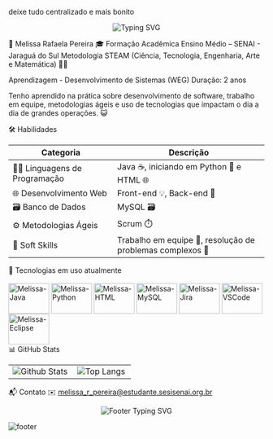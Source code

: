 deixe tudo centralizado e mais bonito <p align="center"> <img src="https://readme-typing-svg.herokuapp.com/?font=Fira+Code&size=20&pause=1000&color=EC4899&center=true&vCenter=true&width=600&lines=Olá%2C+eu+sou+a+Melissa!;Apaixonada+por+tecnologia+e+aprendizado+contínuo;Sempre+em+busca+de+evolução+e+conhecimento+🚀" alt="Typing SVG" /> </p>
💼 Melissa Rafaela Pereira
🎓 Formação Acadêmica
Ensino Médio – SENAI - Jaraguá do Sul
Metodologia STEAM (Ciência, Tecnologia, Engenharia, Arte e Matemática) 🔬🎨

Aprendizagem - Desenvolvimento de Sistemas (WEG)
Duração: 2 anos

Tenho aprendido na prática sobre desenvolvimento de software, trabalho em equipe, metodologias ágeis e uso de tecnologias que impactam o dia a dia de grandes operações. 😺

🛠️ Habilidades
<table> <thead> <tr> <th>Categoria</th> <th>Descrição</th> </tr> </thead> <tbody> <tr> <td>🧑‍💻 Linguagens de Programação</td> <td>Java ☕, iniciando em Python 🐍 e HTML 🌐</td> </tr> <tr> <td>🌐 Desenvolvimento Web</td> <td>Front-end 💡, Back-end 🔧</td> </tr> <tr> <td>🗃️ Banco de Dados</td> <td>MySQL 🗃️</td> </tr> <tr> <td>⚙️ Metodologias Ágeis</td> <td>Scrum ⏱️</td> </tr> <tr> <td>🤝 Soft Skills</td> <td>Trabalho em equipe 🤝, resolução de problemas complexos 🧩</td> </tr> </tbody> </table>
🌟 Tecnologias em uso atualmente
<div style="display: inline_block"> <br> <img align="center" alt="Melissa-Java" height="60" width="80" src="https://cdn.jsdelivr.net/gh/devicons/devicon@latest/icons/java/java-original.svg" /> <img align="center" alt="Melissa-Python" height="60" width="80" src="https://cdn.jsdelivr.net/gh/devicons/devicon@latest/icons/python/python-original.svg" /> <img align="center" alt="Melissa-HTML" height="60" width="80" src="https://cdn.jsdelivr.net/gh/devicons/devicon@latest/icons/html5/html5-original.svg" /> <img align="center" alt="Melissa-MySQL" height="60" width="80" src="https://cdn.jsdelivr.net/gh/devicons/devicon@latest/icons/mysql/mysql-original-wordmark.svg" /> <img align="center" alt="Melissa-Jira" height="60" width="80" src="https://cdn.jsdelivr.net/gh/devicons/devicon@latest/icons/jira/jira-original-wordmark.svg" /> <img align="center" alt="Melissa-VSCode" height="60" width="80" src="https://cdn.jsdelivr.net/gh/devicons/devicon@latest/icons/vscode/vscode-original.svg" /> <img align="center" alt="Melissa-Eclipse" height="60" width="80" src="https://cdn.jsdelivr.net/gh/devicons/devicon@latest/icons/eclipse/eclipse-original.svg" /> </div>
📊 GitHub Stats
<table> <tr> <td> <img align="left" src="https://github-readme-stats.vercel.app/api?username=melll1601&theme=radical&hide_border=false&include_all_commits=true&show_icons=true" alt="Github Stats" /> </td> <td> <img align="left" src="https://github-readme-stats.vercel.app/api/top-langs/?username=melll1601&theme=radical&hide_border=false&layout=compact" alt="Top Langs" /> </td> </tr> </table>

📬 Contato
✉️ melissa_r_pereira@estudante.sesisenai.org.br


<p align="center"> <img src="https://readme-typing-svg.herokuapp.com/?font=Fira+Code&size=20&pause=1000&color=EC4899&center=true&vCenter=true&width=600&lines=😺+Até+logo+!+😽" alt="Footer Typing SVG" /> </p>

![footer](https://github.com/user-attachments/assets/6098bc3b-1a35-4df2-85a2-c33028e73512)
